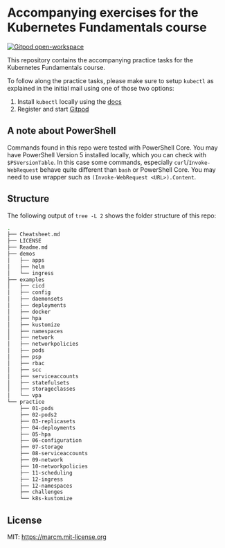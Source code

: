 # Accompanying exercises for the Kubernetes Fundamentals course

[![Gitpod open-workspace](https://img.shields.io/badge/Gitpod-ready--to--code-908a85?logo=gitpod)](https://gitpod.io/#https://github.com/MMerzinger/kubernetes-fundamentals)

This repository contains the accompanying practice tasks for the Kubernetes Fundamentals course. 

To follow along the practice tasks, please make sure to setup `kubectl` as explained in the initial mail using one of those two options:
1. Install `kubectl` locally using the [docs](https://kubernetes.io/docs/tasks/tools/)
2. Register and start [Gitpod](https://gitpod.io/#https://github.com/MMerzinger/kubernetes-fundamentals)

## A note about PowerShell

Commands found in this repo were tested with PowerShell Core. You may have PowerShell Version 5 installed locally, which you can check with `$PSVersionTable`. In this case some commands, especially `curl`/`Invoke-WebRequest` behave quite different than `bash` or PowerShell Core. You may need to use wrapper such as `(Invoke-WebRequest <URL>).Content`.

## Structure

The following output of `tree -L 2` shows the folder structure of this repo:

```bash
.
├── Cheatsheet.md
├── LICENSE
├── Readme.md
├── demos
│   ├── apps
│   ├── helm
│   └── ingress
├── examples
│   ├── cicd
│   ├── config
│   ├── daemonsets
│   ├── deployments
│   ├── docker
│   ├── hpa
│   ├── kustomize
│   ├── namespaces
│   ├── network
│   ├── networkpolicies
│   ├── pods
│   ├── psp
│   ├── rbac
│   ├── scc
│   ├── serviceaccounts
│   ├── statefulsets
│   ├── storageclasses
│   └── vpa
└── practice
    ├── 01-pods
    ├── 02-pods2
    ├── 03-replicasets
    ├── 04-deployments
    ├── 05-hpa
    ├── 06-configuration
    ├── 07-storage
    ├── 08-serviceaccounts
    ├── 09-network
    ├── 10-networkpolicies
    ├── 11-scheduling
    ├── 12-ingress
    ├── 12-namespaces
    ├── challenges
    └── k8s-kustomize

```

## License

MIT: https://marcm.mit-license.org
